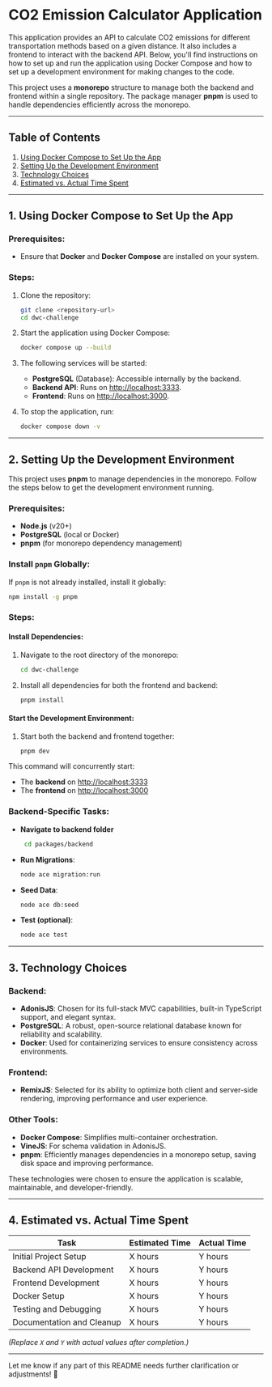 # CO2 Emission Calculator Application

This application provides an API to calculate CO2 emissions for different transportation methods based on a given distance. It also includes a frontend to interact with the backend API. Below, you'll find instructions on how to set up and run the application using Docker Compose and how to set up a development environment for making changes to the code.

This project uses a **monorepo** structure to manage both the backend and frontend within a single repository. The package manager **pnpm** is used to handle dependencies efficiently across the monorepo.

---

## Table of Contents

1. [Using Docker Compose to Set Up the App](#1-using-docker-compose-to-set-up-the-app)
2. [Setting Up the Development Environment](#2-setting-up-the-development-environment)
3. [Technology Choices](#3-technology-choices)
4. [Estimated vs. Actual Time Spent](#4-estimated-vs-actual-time-spent)

---

## 1. Using Docker Compose to Set Up the App

### Prerequisites:
- Ensure that **Docker** and **Docker Compose** are installed on your system.

### Steps:
1. Clone the repository:
   ```bash
   git clone <repository-url>
   cd dwc-challenge
   ```

2. Start the application using Docker Compose:
   ```bash
   docker compose up --build
   ```

3. The following services will be started:
   - **PostgreSQL** (Database): Accessible internally by the backend.
   - **Backend API**: Runs on [http://localhost:3333](http://localhost:3333).
   - **Frontend**: Runs on [http://localhost:3000](http://localhost:3000).

4. To stop the application, run:
   ```bash
   docker compose down -v
   ```

---

## 2. Setting Up the Development Environment

This project uses **pnpm** to manage dependencies in the monorepo. Follow the steps below to get the development environment running.

### Prerequisites:
- **Node.js** (v20+)
- **PostgreSQL** (local or Docker)
- **pnpm** (for monorepo dependency management)

### Install `pnpm` Globally:
If `pnpm` is not already installed, install it globally:
```bash
npm install -g pnpm
```

### Steps:

#### Install Dependencies:
1. Navigate to the root directory of the monorepo:
   ```bash
   cd dwc-challenge
   ```

2. Install all dependencies for both the frontend and backend:
   ```bash
   pnpm install
   ```

#### Start the Development Environment:
1. Start both the backend and frontend together:
   ```bash
   pnpm dev
   ```

This command will concurrently start:
- The **backend** on [http://localhost:3333](http://localhost:3333)
- The **frontend** on [http://localhost:3000](http://localhost:5173)

### Backend-Specific Tasks:
- **Navigate to backend folder**
  ```bash 
   cd packages/backend
   ```
- **Run Migrations**:
  ```bash
  node ace migration:run 
  ```
- **Seed Data**:
  ```bash
  node ace db:seed     
  ```
- **Test (optional)**:
  ```bash
  node ace test     
  ```

---

## 3. Technology Choices

### Backend:
- **AdonisJS**: Chosen for its full-stack MVC capabilities, built-in TypeScript support, and elegant syntax.
- **PostgreSQL**: A robust, open-source relational database known for reliability and scalability.
- **Docker**: Used for containerizing services to ensure consistency across environments.

### Frontend:
- **RemixJS**: Selected for its ability to optimize both client and server-side rendering, improving performance and user experience.

### Other Tools:
- **Docker Compose**: Simplifies multi-container orchestration.
- **VineJS**: For schema validation in AdonisJS.
- **pnpm**: Efficiently manages dependencies in a monorepo setup, saving disk space and improving performance.

These technologies were chosen to ensure the application is scalable, maintainable, and developer-friendly.

---

## 4. Estimated vs. Actual Time Spent

| Task                              | Estimated Time | Actual Time |
|-----------------------------------|----------------|-------------|
| Initial Project Setup             | X hours        | Y hours     |
| Backend API Development           | X hours        | Y hours     |
| Frontend Development              | X hours        | Y hours     |
| Docker Setup                      | X hours        | Y hours     |
| Testing and Debugging             | X hours        | Y hours     |
| Documentation and Cleanup         | X hours        | Y hours     |

*(Replace `X` and `Y` with actual values after completion.)*

---

Let me know if any part of this README needs further clarification or adjustments! 🚀